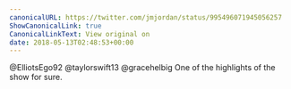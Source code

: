 ```yaml
---
canonicalURL: https://twitter.com/jmjordan/status/995496071945056257
ShowCanonicalLink: true
CanonicalLinkText: View original on
date: 2018-05-13T02:48:53+00:00
---
```

@ElliotsEgo92 @taylorswift13 @gracehelbig One of the highlights of the show for sure.